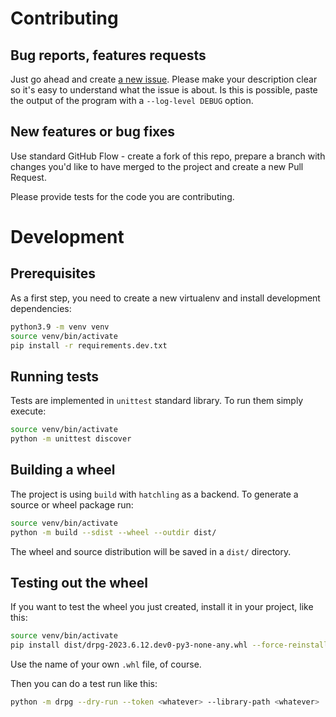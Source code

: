 # Contributing

## Bug reports, features requests

Just go ahead and create [a new issue](issues/new). Please make your
description clear so it's easy to understand what the issue is about.
Is this is possible, paste the output of the program with a
`--log-level DEBUG` option.

## New features or bug fixes

Use standard GitHub Flow - create a fork of this repo, prepare a branch with
changes you'd like to have merged to the project and create a new Pull Request.

Please provide tests for the code you are contributing.

# Development

## Prerequisites

As a first step, you need to create a new virtualenv and install development
dependencies:

```bash
python3.9 -m venv venv
source venv/bin/activate
pip install -r requirements.dev.txt

```

## Running tests

Tests are implemented in `unittest` standard library. To run them simply
execute:

```bash
source venv/bin/activate
python -m unittest discover
```

## Building a wheel

The project is using `build` with `hatchling` as a backend. To generate a source or wheel package run:

```bash
source venv/bin/activate
python -m build --sdist --wheel --outdir dist/
```

The wheel and source distribution will be saved in a `dist/` directory.


## Testing out the wheel

If you want to test the wheel you just created, install it in your project, like this:

```bash
source venv/bin/activate
pip install dist/drpg-2023.6.12.dev0-py3-none-any.whl --force-reinstall
```
Use the name of your own `.whl` file, of course.

Then you can do a test run like this:

```bash
python -m drpg --dry-run --token <whatever> --library-path <whatever>
```
